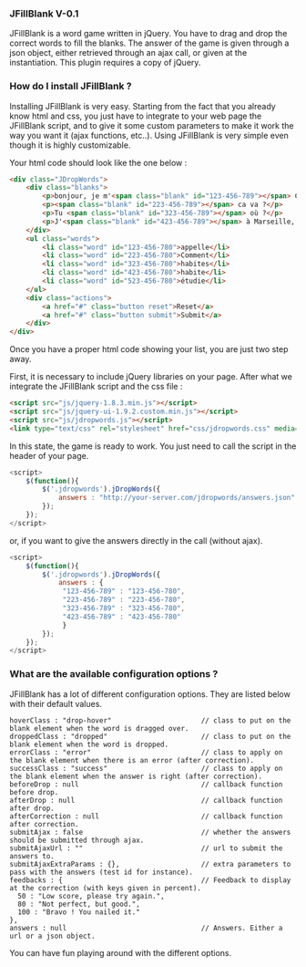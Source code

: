 ### JFillBlank V-0.1

JFillBlank is a word game written in jQuery. You have to drag and drop the correct words to fill the blanks. The answer of the game is given through a json object, either retrieved through an ajax call, or given at the instantiation.
This plugin requires a copy of jQuery.



### How do I install JFillBlank ?

Installing JFillBlank is very easy. Starting from the fact that you already know html and css, you just have to integrate to your web page the JFillBlank script, and to give it some custom parameters to make it work the way you want it (ajax functions, etc..). Using JFillBlank is very simple even though it is highly customizable.

Your html code should look like the one below :
```html
<div class="JDropWords">
    <div class="blanks">
        <p>bonjour, je m'<span class="blank" id="123-456-789"></span> Christian</p>
        <p><span class="blank" id="223-456-789"></span> ca va ?</p>
        <p>Tu <span class="blank" id="323-456-789"></span> où ?</p>
        <p>J'<span class="blank" id="423-456-789"></span> à Marseille, mais j'<span class="blank" id="523-456-789"></span> à Paris.</p>
    </div>
    <ul class="words">
        <li class="word" id="123-456-780">appelle</li>
        <li class="word" id="223-456-780">Comment</li>
        <li class="word" id="323-456-780">habites</li>
        <li class="word" id="423-456-780">habite</li>
        <li class="word" id="523-456-780">étudie</li>
    </ul>
    <div class="actions">
        <a href="#" class="button reset">Reset</a>
        <a href="#" class="button submit">Submit</a>
    </div>
</div>
```

Once you have a proper html code showing your list, you are just two step away.

First, it is necessary to include jQuery libraries on your page.
After what we integrate the JFillBlank script and the css file :
```html
<script src="js/jquery-1.8.3.min.js"></script>
<script src="js/jquery-ui-1.9.2.custom.min.js"></script>
<script src="js/jdropwords.js"></script>
<link type="text/css" rel="stylesheet" href="css/jdropwords.css" media="all" />
```

In this state, the game is ready to work. You just need to call the script in the header of your page.

```javascript
<script>
    $(function(){
        $('.jdropwords').jDropWords({
            answers : "http://your-server.com/jdropwords/answers.json"
        });
    });
</script>
```
or, if you want to give the answers directly in the call (without ajax).

```javascript
<script>
    $(function(){
        $('.jdropwords').jDropWords({
            answers : {
             "123-456-789" : "123-456-780",
             "223-456-789" : "223-456-780",
             "323-456-789" : "323-456-780",
             "423-456-789" : "423-456-780"
             }
        });
    });
</script>
```

### What are the available configuration options ?

JFillBlank has a lot of different configuration options. They are listed below with their default values.

```
hoverClass : "drop-hover"                      // class to put on the blank element when the word is dragged over.
droppedClass : "dropped"                       // class to put on the blank element when the word is dropped.
errorClass : "error"                           // class to apply on the blank element when there is an error (after correction).
successClass : "success"                       // class to apply on the blank element when the answer is right (after correction).
beforeDrop : null                              // callback function before drop.
afterDrop : null                               // callback function after drop.
afterCorrection : null                         // callback function after correction.
submitAjax : false                             // whether the answers should be submitted through ajax.
submitAjaxUrl : ""                             // url to submit the answers to.
submitAjaxExtraParams : {},                    // extra parameters to pass with the answers (test id for instance).
feedbacks : {                                  // Feedback to display at the correction (with keys given in percent).
  50 : "Low score, please try again.",
  80 : "Not perfect, but good.",
  100 : "Bravo ! You nailed it."
},
answers : null                                 // Answers. Either a url or a json object.
```

You can have fun playing around with the different options.
